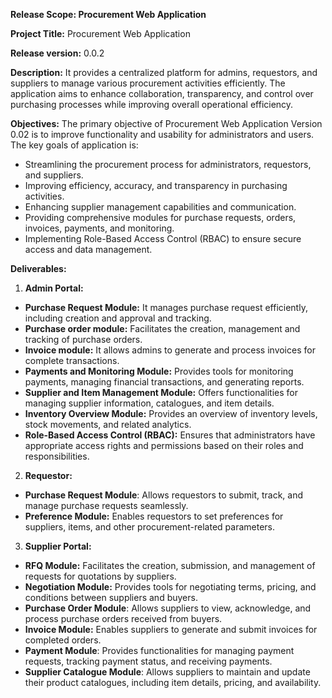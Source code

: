 ﻿**Release Scope: Procurement Web Application**

**Project Title:** Procurement Web Application

**Release version:** 0.0.2 


**Description:** It provides a centralized platform for admins, requestors, and suppliers to manage various procurement activities efficiently. The application aims to enhance collaboration, transparency, and control over purchasing processes while improving overall operational efficiency.

**Objectives:** The primary objective of Procurement Web Application Version 0.02 is to improve functionality and usability for administrators and users. The key goals of application is: 

- Streamlining the procurement process for administrators, requestors, and suppliers.
- Improving efficiency, accuracy, and transparency in purchasing activities.
- Enhancing supplier management capabilities and communication.
- Providing comprehensive modules for purchase requests, orders, invoices, payments, and monitoring.
- Implementing Role-Based Access Control (RBAC) to ensure secure access and data management.
  

**Deliverables:**

1. **Admin Portal:** 
- **Purchase Request Module:** It manages purchase request efficiently, including creation and approval and tracking.
- **Purchase order module:** Facilitates the creation, management and tracking of purchase orders. 
- **Invoice module:** It allows admins to generate and process invoices for complete transactions.
- **Payments and Monitoring Module:** Provides tools for monitoring payments, managing financial transactions, and generating reports.
- **Supplier and Item Management Module:** Offers functionalities for managing supplier information, catalogues, and item details.
- **Inventory Overview Module:** Provides an overview of inventory levels, stock movements, and related analytics.
- **Role-Based Access Control (RBAC):** Ensures that administrators have appropriate access rights and permissions based on their roles and responsibilities.

2. **Requestor:**
- **Purchase Request Module**: Allows requestors to submit, track, and manage purchase requests seamlessly.
- **Preference Module:** Enables requestors to set preferences for suppliers, items, and other procurement-related parameters.

3. **Supplier Portal:**
- **RFQ Module:** Facilitates the creation, submission, and management of requests for quotations by suppliers.
- **Negotiation Module:** Provides tools for negotiating terms, pricing, and conditions between suppliers and buyers.
- **Purchase Order Module**: Allows suppliers to view, acknowledge, and process purchase orders received from buyers.
- **Invoice Module:** Enables suppliers to generate and submit invoices for completed orders.
- **Payment Module**: Provides functionalities for managing payment requests, tracking payment status, and receiving payments.
- **Supplier Catalogue Module**: Allows suppliers to maintain and update their product catalogues, including item details, pricing, and availability.

